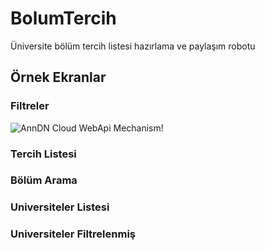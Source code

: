 # BolumTercih

Üniversite bölüm tercih listesi hazırlama ve paylaşım robotu

## Örnek Ekranlar

### Filtreler
![AnnDN Cloud WebApi Mechanism!](https://anndn.com/Content/Images/Help/DropAuction/DropAuctionGeneralDataFlow.png "AnnDn WebApi Mechanism")

### Tercih Listesi

### Bölüm Arama

### Universiteler Listesi

### Universiteler Filtrelenmiş


